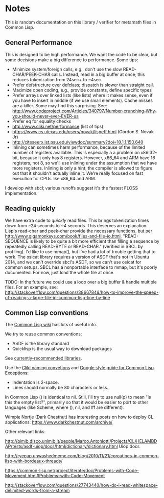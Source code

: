 # Notes

This is random documentation on this library / verifier for metamath files
in Common Lisp.

## General Performance

This is designed to be high performance. We want the code to be clear,
but some decisions make a big difference to performance.  Some tips:
- Minimize system/foreign calls, e.g., don't use the slow
  READ-CHAR/PEEK-CHAR calls.  Instead, read in a big buffer at once;
  this reduces tokenization from 24sec+ to ~4sec.
- Prefer defstructure over defclass; dispatch is slower than straight call.
- Maximize open coding, e.g., provide constants, define specific types
- Prefer arrays over linked lists (like lists) where it makes sense,
  even if you have to insert in middle (if we use small elements).
  Cache misses are a killer. Some may find this surprising. See:
  http://www.codeproject.com/Articles/340797/Number-crunching-Why-you-should-never-ever-EVER-us
- Prefer eq for equality checks
- http://www.cliki.net/performance (list of tips)
- https://www.cs.utexas.edu/users/novak/lispeff.html (Gordon S. Novak Jr)
- http://citeseerx.ist.psu.edu/viewdoc/summary?doi=10.1.1.150.640
- Inlining can sometimes harm performance, because of the limited
  number of registers available.  This is especially a
  a problem on x86 32-bit, because it only has 8 registers.
  However, x86_64 and ARM have 16 registers, not 8, so we'll use inlining
  under the assumption that we have more registers.  Inlining is only a
  hint; the compiler is allowed to figure out that it shouldn't
  actually inline it.
  We're really focused on fast execution for CPUs like x86_64 and ARM.

I develop with sbcl; various runoffs suggest it's the fastest FLOSS
implementation.

## Reading quickly

We have
extra code to *quickly* read files.  This brings tokenization times down
from ~24 seconds to ~4 seconds.  This deserves an explanation.
Lisp's read-char and peek-char provide the necessary functions, but per
<http://www.gigamonkeys.com/book/files-and-file-io.html>,
 "READ-SEQUENCE is likely to be quite a bit more efficient
 than filling a sequence by repeatedly calling READ-BYTE or READ-CHAR."
 (verified in SBCL by profiling).
I'd like to use mmap(), but I've had a lot of trouble getting that to work.
The osicat library requires a version of ASDF that's not in Ubuntu 2014, and
we can't override sbcl's ASDF, so we can't use osicat for common setups.
SBCL has a nonportable interface to mmap, but it's poorly documented.
For now, just load the whole file at once.

TODO:  In the future we could use a loop over a big buffer & handle
multiple files.
For an example, see:
http://stackoverflow.com/questions/38667846/how-to-improve-the-speed-of-reading-a-large-file-in-common-lisp-line-by-line


## Common Lisp conventions

The [Common Lisp wiki](http://www.cliki.net) has lots of useful info.

We try to reuse common conventions:
- ASDF is the library standard
- Quicklisp is the usual way to download packages

See [currently-recommended libraries](http://www.cliki.net/Current%20recommended%20libraries).


Use the [Cliki naming convetions](http://cliki.net/coding%20convention) and
[Google style guide for Common Lisp](https://google.github.io/styleguide/lispguide.xml).
Exceptions:
- Indentation is 2-space.
- Lines should normally be 80 characters or less.

In Common Lisp () is identical to nil.
Still, I'll try to use null(p) to mean "is this the empty list?",
primarily so that it would be easier to port to other languages
(like Scheme, where (), nil, and #f are different).

Wimpie Nortje (Dark Chestnut) has interesting posts on how to
deploy CL applications:
https://www.darkchestnut.com/archive/

Other relevant links:

http://bimib.disco.unimib.it/people/Marco.Antoniotti/Projects/CL/HELAMBDAP/tests/asdf-uiop/docs/html/dictionary/dictionary.html
Uiop docs

http://ryepup.unwashedmeme.com/blog/2010/11/21/coroutines-in-common-lisp-with-bordeaux-threads/

https://common-lisp.net/project/iterate/doc/Problems-with-Code-Movement.html#Problems-with-Code-Movement

http://stackoverflow.com/questions/27743440/how-do-i-read-whitespace-delimited-words-from-a-stream

